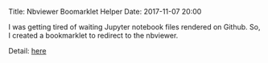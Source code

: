Title: Nbviewer Boomarklet Helper
Date: 2017-11-07 20:00

I was getting tired of waiting Jupyter notebook files rendered on Github.
So, I created a bookmarklet to redirect to the nbviewer.

Detail: [here](https://gist.github.com/kkweon/d6dbfe78c1af4ecb23ebe54fce092dfb)
